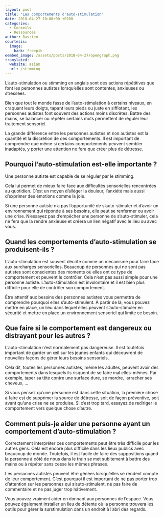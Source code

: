 ```yaml
---
layout: post
title: "Les comportements d'auto-stimulation"
date: 2018-04-27 10:00:00 +0200
categories:
  - Conseils
  - Ressources
author: Bastien
courtesis:
  image:
    bank: freepik
oembed_image: /assets/posts/2018-04-27/opengraph.png
translated:
  website: asiam
  url: /stimming
---
```


L’auto-stimulation ou stimming en anglais sont des actions répétitives que font les personnes autistes lorsqu’elles sont contentes, anxieuses ou stressées.

Bien que tout le monde fasse de l’auto-stimulation à certains niveaux, en craquant leurs doigts, tapant leurs pieds ou juste en sifflotant, les personnes autistes font souvent des actions moins discrètes. Battre des mains, se balancer ou répéter certains mots permettent de réguler leur traitement sensoriel.

La grande différence entre les personnes autistes et non autistes est la quantité et la discrétion de ces comportements. Il est important de comprendre que même si certains comportements peuvent sembler inadaptés, y porter une attention ne fera que créer plus de détresse.


## Pourquoi l’auto-stimulation est-elle importante&nbsp;?

Une personne autiste est capable de se réguler par le stimming.

Cela lui permet de mieux faire face aux difficultés sensorielles rencontrées au quotidien. C’est un moyen d’alléger la douleur, l’anxiété mais aussi d’exprimer des émotions comme la joie.

Si une personne autiste n’a pas l’opportunité de s’auto-stimuler et d’avoir un environnement qui réponde à ses besoins, elle peut se renfermer ou avoir une crise. N’essayez pas d’empêcher une personne de s’auto-stimuler, cela ne fera que la rendre anxieuse et créera un lien négatif avec le lieu ou avec vous.


## Quand les comportements d’auto-stimulation se produisent-ils&nbsp;?

L’auto-stimulation est souvent décrite comme un mécanisme pour faire face aux surcharges sensorielles. Beaucoup de personnes qui ne sont pas autistes sont conscientes des moments où elles ont ce type de comportement et peuvent le contrôler. Cela n’est pas aussi simple pour une personne autiste. L’auto-stimulation est involontaire et il est bien plus difficile pour elle de contrôler son comportement.

Être attentif aux besoins des personnes autistes vous permettra de comprendre pourquoi elles s’auto-stimulent. À partir de là, vous pouvez mettre en place, un lieu dans lequel elles peuvent s’auto-stimuler en sécurité et mettre en place un environnement sensoriel qui limite ce besoin.


## Que faire si le comportement est dangereux ou distrayant pour les autres&nbsp;?

L’auto-stimulation n’est normalement pas dangereuse. Il est toutefois important de garder un œil sur les jeunes enfants qui découvrent de nouvelles façons de gérer leurs besoins sensoriels.

Cela dit, toutes les personnes autistes, même les adultes, peuvent avoir des comportements dans lesquels ils risquent de se faire mal elles-mêmes. Par exemple, taper sa tête contre une surface dure, se mordre,  arracher ses cheveux, …

Si vous pensez qu’une personne est dans cette situation, la première chose à faire est de supprimer la source de détresse, soit de façon préventive, soit avant qu’une crise ne se produise. Si c’est trop tard, essayez de rediriger le comportement vers quelque chose d’autre.


## Comment puis-je aider une personne ayant un comportement d’auto-stimulation&nbsp;?

Correctement interpréter ces comportements peut être très difficile pour les autres gens. Cela est encore plus difficile dans les lieux publics avec beaucoup de monde. Toutefois, il est facile de faire des suppositions quand la personne à côté de nous dans le train se met subitement à battre des mains ou à répéter sans cesse les mêmes phrases.

Les personnes autistes peuvent être gênées lorsqu’elles se rendent compte de leur comportement. C’est pourquoi il est important de ne pas porter trop d’attention sur les personnes qui s’auto-stimulent, ne pas faire de commentaire et ne pas juger trop hâtivement.

Vous pouvez vraiment aider en donnant aux personnes de l’espace. Vous pouvez également installer un lieu de détente où la personne trouvera les outils pour gérer la surstimulation dans un endroit à l’abri des regards.

